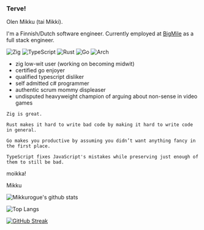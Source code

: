 ### Terve!

Olen Mikku (tai Mikki).

I'm a Finnish/Dutch software engineer. Currently employed at [BigMile](https://www.bigmile.eu) as a full stack engineer.

![Zig](https://img.shields.io/badge/Zig-%23F7A41D.svg?style=for-the-badge&logo=zig&logoColor=white) ![TypeScript](https://img.shields.io/badge/typescript-%23007ACC.svg?style=for-the-badge&logo=typescript&logoColor=white) ![Rust](https://img.shields.io/badge/rust-%23000000.svg?style=for-the-badge&logo=rust&logoColor=white) ![Go](https://img.shields.io/badge/go-%2300ADD8.svg?style=for-the-badge&logo=go&logoColor=white) ![Arch](https://img.shields.io/badge/Arch%20Linux-1793D1?logo=arch-linux&logoColor=fff&style=for-the-badge)

- zig low-wit user (working on becoming midwit)
- certified go enjoyer
- qualified typescript disliker
- self admitted c# programmer
- authentic scrum mommy displeaser
- undisputed heavyweight champion of arguing about non-sense in video games

`Zig is great.`

`Rust makes it hard to write bad code by making it hard to write code in general.`

`Go makes you productive by assuming you didn’t want anything fancy in the first place.`

`TypeScript fixes JavaScript's mistakes while preserving just enough of them to still be bad.`

moikka!

Mikku

![Mikkurogue's github stats](https://github-readme-stats.vercel.app/api?username=mikkurogue&theme=neon&show_icons=true)

![Top Langs](https://github-readme-stats.vercel.app/api/top-langs/?username=mikkurogue&theme=neon&hide=html,css,cmake&langs_count=10&hide_title=true)

[![GitHub Streak](https://streak-stats.demolab.com?user=mikkurogue&theme=carbonfox&hide_border=true&border_radius=5&short_numbers=true&mode=weekly)](https://git.io/streak-stats)
